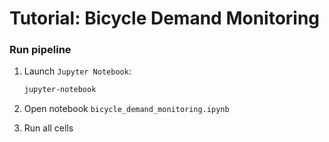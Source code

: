 
# Tutorial: Bicycle Demand Monitoring

### Run pipeline

1. Launch `Jupyter Notebook`:

    ```bash
    jupyter-notebook
    ```
2. Open notebook `bicycle_demand_monitoring.ipynb`
3. Run all cells
